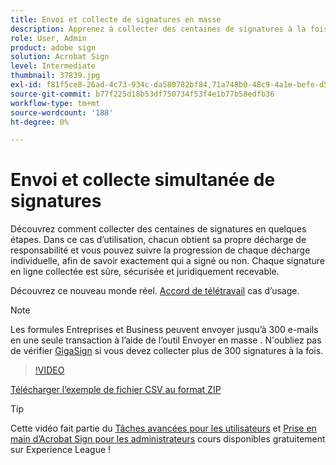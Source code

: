 ```yaml
---
title: Envoi et collecte de signatures en masse
description: Apprenez à collecter des centaines de signatures à la fois pour n’importe quel document en quelques étapes
role: User, Admin
product: adobe sign
solution: Acrobat Sign
level: Intermediate
thumbnail: 37839.jpg
exl-id: f81f5ce8-26ad-4c73-934c-da580782bf84,71a748b0-48c9-4a1e-befe-d5f311d6c05e
source-git-commit: b77f225d18b53df750734f53f4e1b77b58edfb36
workflow-type: tm+mt
source-wordcount: '188'
ht-degree: 0%

---
```


# Envoi et collecte simultanée de signatures

Découvrez comment collecter des centaines de signatures en quelques étapes. Dans ce cas d’utilisation, chacun obtient sa propre décharge de responsabilité et vous pouvez suivre la progression de chaque décharge individuelle, afin de savoir exactement qui a signé ou non. Chaque signature en ligne collectée est sûre, sécurisée et juridiquement recevable.

Découvrez ce nouveau monde réel. [Accord de télétravail](https://experienceleague.adobe.com/docs/document-cloud-learn/sign-learning-hub/expand/recipes/gov/usecasegovtelework.html?lang=en) cas d’usage.

>[!NOTE]
>
>Les formules Entreprises et Business peuvent envoyer jusqu’à 300 e-mails en une seule transaction à l’aide de l’outil Envoyer en masse . N&#39;oubliez pas de vérifier [GigaSign](https://experienceleague.adobe.com/docs/document-cloud-learn/sign-learning-hub/develop/custom/gigasign.html?lang=en) si vous devez collecter plus de 300 signatures à la fois.

>[!VIDEO](https://video.tv.adobe.com/v/33655?hidetitle=true)

[Télécharger l’exemple de fichier CSV au format ZIP](../assets/megasign_merge_sample.zip)

>[!TIP]
>
>Cette vidéo fait partie du [Tâches avancées pour les utilisateurs](https://experienceleague.adobe.com/?recommended=Sign-U-1-2020.3) et [Prise en main d’Acrobat Sign pour les administrateurs](https://experienceleague.adobe.com/?recommended=Sign-A-1-2020.2) cours disponibles gratuitement sur Experience League !
